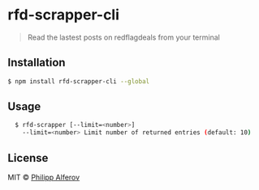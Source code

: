 # rfd-scrapper-cli
> Read the lastest posts on redflagdeals from your terminal

## Installation
```sh
$ npm install rfd-scrapper-cli --global
```

## Usage
```sh
  $ rfd-scrapper [--limit=<number>]
    --limit=<number> Limit number of returned entries (default: 10)
```

## License
MIT © [Philipp Alferov](https://github.com/alferov)
